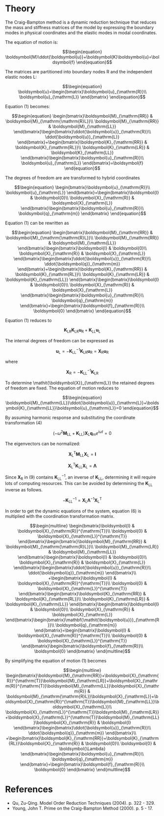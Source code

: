 # Theory

The Craig-Bampton method is a dynamic reduction technique that reduces
the mass and stiffness matrices of the model by expressing the boundary
modes in physical coordinates and the elastic modes in modal coordinates.

The equation of motion is:

```math
\begin{equation}
\boldsymbol{M}\ddot{\boldsymbol{u}}+\boldsymbol{K}\boldsymbol{u}=\boldsymbol{f}
\end{equation}
```

The matrices are partitioned into boundary nodes R and the independent
elastic nodes L:

```math
\begin{equation}
\boldsymbol{u}=\begin{bmatrix}\boldsymbol{u}_{\mathrm{R}}\\
\boldsymbol{u}_{\mathrm{L}}
\end{bmatrix}
\end{equation}
```

Equation (1) becomes:

```math
\begin{equation}
\begin{bmatrix}\boldsymbol{M}_{\mathrm{RR}} & \boldsymbol{M}_{\mathrm{\mathrm{R}L}}\\
\boldsymbol{M}_{\mathrm{RR}} & \boldsymbol{M}_{\mathrm{LL}}
\end{bmatrix}\begin{bmatrix}\ddot{\boldsymbol{u}}_{\mathrm{R}}\\
\ddot{\boldsymbol{u}}_{\mathrm{L}}
\end{bmatrix}+\begin{bmatrix}\boldsymbol{K}_{\mathrm{RR}} & \boldsymbol{K}_{\mathrm{RL}}\\
\boldsymbol{K}_{\mathrm{LR}} & \boldsymbol{K}_{\mathrm{LL}}
\end{bmatrix}\begin{bmatrix}\boldsymbol{u}_{\mathrm{R}}\\
\boldsymbol{u}_{\mathrm{L}}
\end{bmatrix}=\boldsymbol{f}
\end{equation}
```

The degrees of freedom are are transformed to hybrid coordinates

```math
\begin{equation}
\begin{bmatrix}\boldsymbol{u}_{\mathrm{R}}\\
\boldsymbol{u}_{\mathrm{L}}
\end{bmatrix}=\begin{bmatrix}\boldsymbol{I} & \boldsymbol{0}\\
\boldsymbol{X}_{\mathrm{R}} & \boldsymbol{X}_{\mathrm{L}}
\end{bmatrix}\begin{bmatrix}\boldsymbol{u}_{\mathrm{R}}\\
\boldsymbol{q}_{\mathrm{m}}
\end{bmatrix}
\end{equation}
```

Equation (1) can be rewritten as

```math
\begin{equation}
\begin{bmatrix}\boldsymbol{M}_{\mathrm{RR}} & \boldsymbol{M}_{\mathrm{\mathrm{R}L}}\\
\boldsymbol{M}_{\mathrm{RR}} & \boldsymbol{M}_{\mathrm{LL}}
\end{bmatrix}\begin{bmatrix}\boldsymbol{I} & \boldsymbol{0}\\
\boldsymbol{X}_{\mathrm{R}} & \boldsymbol{X}_{\mathrm{L}}
\end{bmatrix}\begin{bmatrix}\ddot{\boldsymbol{u}}_{\mathrm{R}}\\
\ddot{\boldsymbol{q}}_{\mathrm{m}}
\end{bmatrix}+\begin{bmatrix}\boldsymbol{K}_{\mathrm{RR}} & \boldsymbol{K}_{\mathrm{RL}}\\
\boldsymbol{K}_{\mathrm{LR}} & \boldsymbol{K}_{\mathrm{LL}}
\end{bmatrix}\begin{bmatrix}\boldsymbol{I} & \boldsymbol{0}\\
\boldsymbol{X}_{\mathrm{R}} & \boldsymbol{X}_{\mathrm{L}}
\end{bmatrix}\begin{bmatrix}\boldsymbol{u}_{\mathrm{R}}\\
\boldsymbol{q}_{\mathrm{m}}
\end{bmatrix}=\begin{bmatrix}\boldsymbol{f}_{\mathrm{R}}\\
\boldsymbol{0}
\end{bmatrix}
\end{equation}
```
Equation (1) reduces to

```math
\begin{equation}
\boldsymbol{K}_{\mathrm{LR}}\boldsymbol{K}_{\mathrm{LR}}\boldsymbol{u}_{\mathrm{R}}+\boldsymbol{K}_{\mathrm{LL}}\boldsymbol{u}_{\mathrm{L}}
\end{equation}
```

The internal degrees of freedom can be expressed as

```math
\begin{equation}
\boldsymbol{u}_{\mathrm{L}}=-\boldsymbol{K}_{\mathrm{LL}}^{-1}\boldsymbol{K}_{\mathrm{LR}}\boldsymbol{u}_{\mathrm{R}}=\boldsymbol{X}_{\mathrm{R}}\boldsymbol{u}_{\mathrm{R}}
\end{equation}
```

where

```math
\begin{equation}
\boldsymbol{X}_{\mathrm{R}}=-\boldsymbol{K}_{\mathrm{LL}}^{-1}\boldsymbol{K}_{\mathrm{LR}}
\end{equation}
```

To determine \mathit{\boldsymbol{X}}_{\mathrm{L}} the retained degrees of freedom are fixed. The equation of motion reduces to

```math
\begin{equation}
\boldsymbol{M}_{\mathrm{LL}}\ddot{\boldsymbol{u}}_{\mathrm{L}}+\boldsymbol{K}_{\mathrm{LL}}\boldsymbol{u}_{\mathrm{L}}=0
\end{equation}
```

By assuming harmonic response and substituting the coordinate transformation (4)

```math
\begin{equation}
(-\omega^{2}\boldsymbol{M}_{\mathrm{LL}}+\boldsymbol{K}_{\mathrm{LL}})\boldsymbol{X}_{\mathrm{L}}\boldsymbol{q}_{\mathrm{m}}e^{i\omega t}=0
\end{equation}
```

The eigenvectors can be normalized:

```math
\begin{equation}
\boldsymbol{X}_{\mathrm{L}}^{\mathrm{T}}\boldsymbol{M}_{\mathrm{LL}}\boldsymbol{X}_{\mathrm{L}}=\boldsymbol{I}
\end{equation}
```

```math
\begin{equation}
\boldsymbol{X}_{\mathrm{L}}^{\mathrm{T}}\boldsymbol{K}_{\mathrm{LL}}\boldsymbol{X}_{\mathrm{L}}=\boldsymbol{\Lambda}
\end{equation}
```

Since $\boldsymbol{X}$$_{\mathrm{R}}$ in (9) contains $\boldsymbol{K}$$_{\mathrm{LL}}^{-1}$,
an inverse of $\boldsymbol{K}$$_{\mathrm{LL}}$, determining it will
require lots of computing resources. This can be avoided by determining
the $\boldsymbol{K}$$_{\mathrm{LL}}$ inverse as follows.

```math
\begin{equation}
-\boldsymbol{K}_{\mathrm{LL}}^{-1}=\boldsymbol{X}_{\mathrm{L}}\boldsymbol{\Lambda}^{-1}\boldsymbol{X}_{\mathrm{L}}^{\mathrm{T}}
\end{equation}
```

In order to get the dynamic equations of the system, equation (6) is multiplied with the coordination transformation matrix.

```math
\begin{multline}
\begin{bmatrix}\boldsymbol{I} & \boldsymbol{X}_{\mathrm{R}}^{\mathrm{T}}\\
\boldsymbol{0} & \boldsymbol{X}_{\mathrm{L}}^{\mathrm{T}}
\end{bmatrix}\begin{bmatrix}\boldsymbol{M}_{\mathrm{RR}} & \boldsymbol{M}_{\mathrm{\mathrm{R}L}}\\
\boldsymbol{M}_{\mathrm{LR}} & \boldsymbol{M}_{\mathrm{LL}}
\end{bmatrix}\begin{bmatrix}\boldsymbol{I} & \boldsymbol{0}\\
\boldsymbol{X}_{\mathrm{R}} & \boldsymbol{X}_{\mathrm{L}}
\end{bmatrix}\begin{bmatrix}\ddot{\boldsymbol{u}}_{\mathrm{R}}\\
\ddot{\boldsymbol{q}}_{\mathrm{m}}
\end{bmatrix}\\
+\begin{bmatrix}\boldsymbol{I} & \boldsymbol{X}_{\mathrm{R}}^{\mathrm{T}}\\
\boldsymbol{0} & \boldsymbol{X}_{\mathrm{L}}^{\mathrm{T}}
\end{bmatrix}\begin{bmatrix}\boldsymbol{K}_{\mathrm{RR}} & \boldsymbol{K}_{\mathrm{RL}}\\
\boldsymbol{K}_{\mathrm{LR}} & \boldsymbol{K}_{\mathrm{LL}}
\end{bmatrix}\begin{bmatrix}\boldsymbol{I} & \boldsymbol{0}\\
\boldsymbol{X}_{\mathrm{R}} & \boldsymbol{X}_{\mathrm{L}}
\end{bmatrix}\begin{bmatrix}\mathbf{\mathit{\boldsymbol{u}}}_{\mathrm{R}}\\
\boldsymbol{q}_{\mathrm{m}}
\end{bmatrix}=\begin{bmatrix}\boldsymbol{I} & \boldsymbol{X}_{\mathrm{R}}^{\mathrm{T}}\\
\boldsymbol{0} & \boldsymbol{X}_{\mathrm{L}}^{\mathrm{T}}
\end{bmatrix}\begin{bmatrix}\boldsymbol{f}_{\mathrm{R}}\\
\boldsymbol{0}
\end{bmatrix}
\end{multline}
```

By simplifying the equation of motion (1) becomes

```math
\begin{multline}
\begin{bmatrix}\boldsymbol{M}_{\mathrm{RR}}+\boldsymbol{X}_{\mathrm{R}}^{\mathrm{T}}\boldsymbol{M}_{\mathrm{LR}}+\boldsymbol{X}_{\mathrm{R}}^{\mathrm{T}}\boldsymbol{M}_{\mathrm{LL}}\boldsymbol{X}_{\mathrm{R}} & \boldsymbol{M}_{\mathrm{\mathrm{R}L}}\boldsymbol{X}_{\mathrm{L}}+\boldsymbol{X}_{\mathrm{R}}^{\mathrm{T}}\boldsymbol{M}_{\mathrm{LL}}\boldsymbol{X}_{\mathrm{L}}\\
\boldsymbol{X}_{\mathrm{L}}^{\mathrm{T}}\boldsymbol{M}_{\mathrm{LR}}+\boldsymbol{X}_{\mathrm{L}}^{\mathrm{T}}\boldsymbol{M}_{\mathrm{LL}}\boldsymbol{X}_{\mathrm{R}} & \boldsymbol{I}
\end{bmatrix}\begin{bmatrix}\ddot{\boldsymbol{u}}_{\mathrm{R}}\\
\ddot{\boldsymbol{q}}_{\mathrm{m}}
\end{bmatrix}\\
+\begin{bmatrix}\boldsymbol{K}_{\mathrm{RR}}+\boldsymbol{K}_{\mathrm{RL}}\boldsymbol{X}_{\mathrm{R}} & \boldsymbol{0}\\
\boldsymbol{0} & \boldsymbol{\Lambda}
\end{bmatrix}\begin{bmatrix}\boldsymbol{u}_{\mathrm{R}}\\
\boldsymbol{q}_{\mathrm{m}}
\end{bmatrix}=\begin{bmatrix}\boldsymbol{f}_{\mathrm{R}}\\
\boldsymbol{0}
\end{bmatrix}
\end{multline}
```

# References

- Qu, Zu-Qing. Model Order Reduction Techniques (2004). p. 322 - 329.
- Young, John T. Prime on the Craig-Bampton Method (2000). p. 5 - 17.